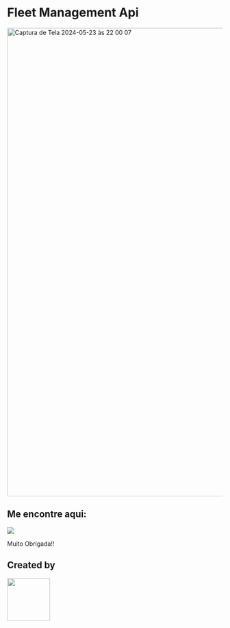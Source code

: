 # Fleet Management Api

<img width="1093" alt="Captura de Tela 2024-05-23 às 22 00 07" src="https://github.com/renatinhafront/fleet-management-api/assets/107226201/69d7b059-4e47-460f-9f26-f023460dcf51">

[//]: # (Neste projeto, você construirá a API REST de um Software de Gestão de Frota para consultar as localizações dos veículos de uma empresa de táxis em Pequim, China.)

[//]: # ()
[//]: # (Forneceremos as localizações de quase 10 mil táxis. Esperamos que, como desenvolvedora, você explore novas alternativas e técnicas para armazenar e consultar essas informações, garantindo a melhor experiência do usuário em sua API REST.)

[//]: # ()
[//]: # (### API REST)

[//]: # (A API REST &#40;Representational State Transfer&#41; se desenvolve para fornecer um serviço robusto e eficiente para a consulta das localizações dos táxis. Utilizamos o framework Spring Boot, que oferece uma base sólida e bem estruturada para a construção de serviços RESTful em Java. )

[//]: # ()
[//]: # (### Teste Unitário e Integrado)

[//]: # (Para garantir a qualidade do software, implementamos testes unitários e integrados utilizando o framework JUnit em conjunto com Mockito para mockar dependências. Os testes unitários verificam individualmente cada componente do sistema, garantindo que cada parte funcione corretamente de forma isolada.)

[//]: # ()
[//]: # (### Teste Unitário com JUnit e Mockito)

[//]: # (Os testes unitários se escrevem utilizando JUnit, o que permite testar métodos específicos das classes, enquanto o Mockito se usa para simular comportamentos de classes e métodos dependentes. Isso permite a criação de testes que não dependem do ambiente externo ou de outras partes do sistema, focando apenas na lógica interna da classe sob teste.)

[//]: # ()
[//]: # (### Teste Integrado)

[//]: # (Os testes integrados garantem que os diferentes componentes do sistema funcionem corretamente em conjunto. Eles se utilizam para verificar se as interações entre as diversas partes da aplicação &#40;como o controlador REST, serviços, repositórios e o banco de dados&#41; estão funcionando como esperado. Esses testes se configuram para rodar em um ambiente de teste que simula o ambiente de produção, utilizando bancos de dados em memória para simular interações reais.)

[//]: # ()
[//]: # (### Estrutura de Desenvolvimento)

[//]: # (- **Spring Boot:** Framework principal para construção da API REST.)

[//]: # (- **Spring Data JPA:** Para interações com o banco de dados, permitindo abstração das operações de banco.)

[//]: # (- **JUnit:** Framework para testes unitários e integrados.)

[//]: # (- **Mockito:** Biblioteca para criar mocks de classes e métodos, permitindo simulação de dependências.)

[//]: # ()
[//]: # (### Objetivos do Projeto)

[//]: # (1. **Desenvolver uma API REST eficiente e escalável** para consulta de localizações de táxis.)

[//]: # (2. **Implementar testes unitários e integrados** para garantir a qualidade do código.)

[//]: # (3. **Explorar novas técnicas e alternativas** de armazenamento e consulta de dados, visando performance e escalabilidade.)

[//]: # (4. **Garantir a melhor experiência de usuário** possível, com respostas rápidas e precisas às consultas realizadas na API.)

[//]: # ()
[//]: # (Com essa abordagem, buscamos não apenas atender às necessidades imediatas de consulta de localizações dos táxis, mas também estabelecer uma base sólida para futuras expansões e melhorias do sistema.)

## Me encontre aqui:

[<img src="https://img.shields.io/badge/LinkedIn-0077B5?style=for-the-badge&logo=linkedin&logoColor=white" />](https://www.linkedin.com/in/renata-saraiva-santos/)

Muito Obrigada!!

## Created by
<img width="100" src="https://github.com/renatinhafront/SAP012-text-analyzer/assets/107226201/694ae420-4832-4f8f-903a-478b7446ec59"/>
